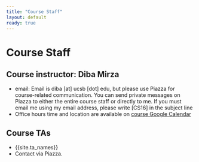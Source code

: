 ```yaml
---
title: "Course Staff"
layout: default
ready: true
---
```


# Course Staff<a name="staff"></a>

## Course instructor: Diba Mirza
* email: Email is diba [at] ucsb [dot] edu, but please use Piazza for course-related communication. You can send private messages on Piazza to either the entire course staff or directly to me. If you must email me using my email address, please write [CS16] in the subject line
* Office hours time and location are available on [course Google Calendar](/w20/info/schedule/)

## Course TAs
* {{site.ta_names}}
* Contact via Piazza.